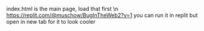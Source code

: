 index.html is the main page, load that first
\n https://replit.com/@muschow/BugInTheWeb2?v=1 you can run it in replit but open in new tab for it to look cooler
